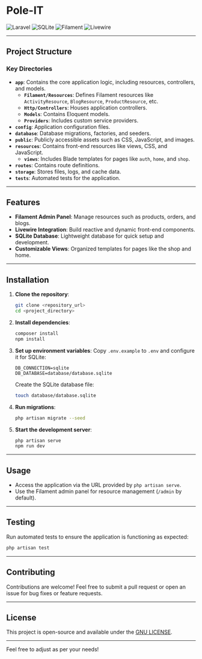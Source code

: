 # Pole-IT

![Laravel](https://img.shields.io/badge/Laravel-10.x-red)
![SQLite](https://img.shields.io/badge/SQLite-3-blue)
![Filament](https://img.shields.io/badge/Filament-2.x-green)
![Livewire](https://img.shields.io/badge/Livewire-2.x-orange)

---

## Project Structure

### Key Directories
- **`app`**: Contains the core application logic, including resources, controllers, and models.
  - **`Filament/Resources`**: Defines Filament resources like `ActivityResource`, `BlogResource`, `ProductResource`, etc.
  - **`Http/Controllers`**: Houses application controllers.
  - **`Models`**: Contains Eloquent models.
  - **`Providers`**: Includes custom service providers.
- **`config`**: Application configuration files.
- **`database`**: Database migrations, factories, and seeders.
- **`public`**: Publicly accessible assets such as CSS, JavaScript, and images.
- **`resources`**: Contains front-end resources like views, CSS, and JavaScript.
  - **`views`**: Includes Blade templates for pages like `auth`, `home`, and `shop`.
- **`routes`**: Contains route definitions.
- **`storage`**: Stores files, logs, and cache data.
- **`tests`**: Automated tests for the application.

---

## Features

- **Filament Admin Panel**: Manage resources such as products, orders, and blogs.
- **Livewire Integration**: Build reactive and dynamic front-end components.
- **SQLite Database**: Lightweight database for quick setup and development.
- **Customizable Views**: Organized templates for pages like the shop and home.

---

## Installation

1. **Clone the repository**:
   ```bash
   git clone <repository_url>
   cd <project_directory>
   ```

2. **Install dependencies**:
   ```bash
   composer install
   npm install
   ```

3. **Set up environment variables**:
   Copy `.env.example` to `.env` and configure it for SQLite:
   ```env
   DB_CONNECTION=sqlite
   DB_DATABASE=database/database.sqlite
   ```

   Create the SQLite database file:
   ```bash
   touch database/database.sqlite
   ```

4. **Run migrations**:
   ```bash
   php artisan migrate --seed
   ```

5. **Start the development server**:
   ```bash
   php artisan serve
   npm run dev
   ```

---

## Usage

- Access the application via the URL provided by `php artisan serve`.
- Use the Filament admin panel for resource management (`/admin` by default).

---

## Testing

Run automated tests to ensure the application is functioning as expected:
```bash
php artisan test
```

---

## Contributing

Contributions are welcome! Feel free to submit a pull request or open an issue for bug fixes or feature requests.

---

## License

This project is open-source and available under the [GNU LICENSE](LICENSE).

--- 

Feel free to adjust as per your needs!
